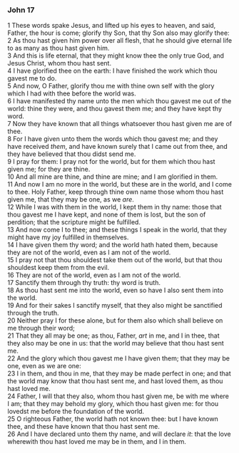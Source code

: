 ### John 17

1 These words spake Jesus, and lifted up his eyes to heaven, and said, Father, the hour is come; glorify thy Son, that thy Son also may glorify thee:  
2 As thou hast given him power over all flesh, that he should give eternal life to as many as thou hast given him.  
3 And this is life eternal, that they might know thee the only true God, and Jesus Christ, whom thou hast sent.  
4 I have glorified thee on the earth: I have finished the work which thou gavest me to do.  
5 And now, O Father, glorify thou me with thine own self with the glory which I had with thee before the world was.  
6 I have manifested thy name unto the men which thou gavest me out of the world: thine they were, and thou gavest them me; and they have kept thy word.  
7 Now they have known that all things whatsoever thou hast given me are of thee.  
8 For I have given unto them the words which thou gavest me; and they have received *them*, and have known surely that I came out from thee, and they have believed that thou didst send me.  
9 I pray for them: I pray not for the world, but for them which thou hast given me; for they are thine.  
10 And all mine are thine, and thine are mine; and I am glorified in them.  
11 And now I am no more in the world, but these are in the world, and I come to thee. Holy Father, keep through thine own name those whom thou hast given me, that they may be one, as we *are*.  
12 While I was with them in the world, I kept them in thy name: those that thou gavest me I have kept, and none of them is lost, but the son of perdition; that the scripture might be fulfilled.  
13 And now come I to thee; and these things I speak in the world, that they might have my joy fulfilled in themselves.  
14 I have given them thy word; and the world hath hated them, because they are not of the world, even as I am not of the world.  
15 I pray not that thou shouldest take them out of the world, but that thou shouldest keep them from the evil.  
16 They are not of the world, even as I am not of the world.  
17 Sanctify them through thy truth: thy word is truth.  
18 As thou hast sent me into the world, even so have I also sent them into the world.  
19 And for their sakes I sanctify myself, that they also might be sanctified through the truth.  
20 Neither pray I for these alone, but for them also which shall believe on me through their word;  
21 That they all may be one; as thou, Father, *art* in me, and I in thee, that they also may be one in us: that the world may believe that thou hast sent me.  
22 And the glory which thou gavest me I have given them; that they may be one, even as we are one:  
23 I in them, and thou in me, that they may be made perfect in one; and that the world may know that thou hast sent me, and hast loved them, as thou hast loved me.  
24 Father, I will that they also, whom thou hast given me, be with me where I am; that they may behold my glory, which thou hast given me: for thou lovedst me before the foundation of the world.  
25 O righteous Father, the world hath not known thee: but I have known thee, and these have known that thou hast sent me.  
26 And I have declared unto them thy name, and will declare *it*: that the love wherewith thou hast loved me may be in them, and I in them.  
